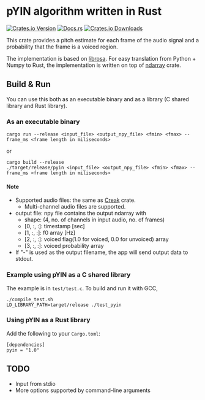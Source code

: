 # pYIN algorithm written in Rust

[![Crates.io Version](https://img.shields.io/crates/v/pyin.svg)](https://crates.io/crates/pyin)
[![Docs.rs](https://docs.rs/pyin/badge.svg)](https://docs.rs/pyin)
[![Crates.io Downloads](https://img.shields.io/crates/d/pyin.svg)](https://crates.io/crates/pyin)

This crate provides a pitch estimate for each frame of the audio signal and a probability that the frame is a voiced region.

The implementation is based on [librosa](https://librosa.org/doc/0.9.1/_modules/librosa/core/pitch.html#pyin).
For easy translation from Python + Numpy to Rust, the implementation is written on top of [ndarray](https://crates.io/crates/ndarray) crate.

## Build & Run

You can use this both as an executable binary and as a library (C shared library and Rust library).

### As an executable binary

```
cargo run --release <input_file> <output_npy_file> <fmin> <fmax> --frame_ms <frame length in miliseconds>
```

or

```
cargo build --release
./target/release/pyin <input_file> <output_npy_file> <fmin> <fmax> --frame_ms <frame length in miliseconds>
```

#### Note

- Supported audio files: the same as [Creak](https://crates.io/crates/creak) crate.
  - Multi-channel audio files are supported.
- output file: npy file contains the output ndarray with
  - shape: (4, no. of channels in input audio, no. of frames)
  - [0, :, :]: timestamp [sec]
  - [1, :, :]: f0 array [Hz]
  - [2, :, :]: voiced flag(1.0 for voiced, 0.0 for unvoiced) array
  - [3, :, :]: voiced probability array
- If "-" is used as the output filename, the app will send output data to stdout.

### Example using pYIN as a C shared library

The example is in `test/test.c`. To build and run it with GCC,

```
./compile_test.sh
LD_LIBRARY_PATH=target/release ./test_pyin
```

### Using pYIN as a Rust library

Add the following to your `Cargo.toml`:

```
[dependencies]
pyin = "1.0"
```

## TODO

- Input from stdio
- More options supported by command-line arguments
